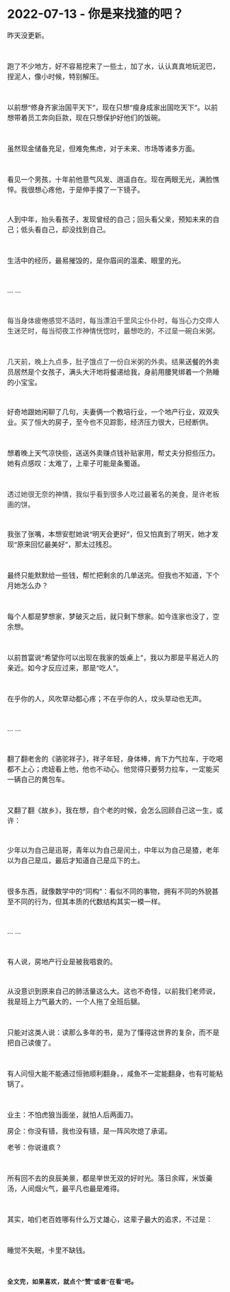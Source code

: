 # 2022-07-13 - 你是来找猹的吧？

<p style="visibility: visible;"><span style="font-size: 16px; visibility: visible;">昨天没更新。</span><br style="visibility: visible;"></p><p style="visibility: visible;"><span style="font-size: 16px; visibility: visible;"><br style="visibility: visible;"></span></p><p style="visibility: visible;"><span style="font-size: 16px; visibility: visible;">跑了不少地方，好不容易挖来了一些土，加了水，认认真真地玩泥巴，捏泥人，像小时候，特别解压。</span></p><p style="visibility: visible;"><span style="font-size: 16px; visibility: visible;"><br style="visibility: visible;"></span></p><p style="visibility: visible;"><span style="font-size: 16px; visibility: visible;">以前想“修身齐家治国平天下”，现在只想“瘦身成家出国吃天下”。以前想带着员工奔向巨款，现在只想保护好他们的饭碗。</span></p><p style="visibility: visible;"><span style="font-size: 16px; visibility: visible;"><br style="visibility: visible;"></span></p><p style="visibility: visible;"><span style="font-size: 16px; visibility: visible;">虽然现金储备充足，但难免焦虑，对于未来、市场等诸多方面。</span></p><p style="visibility: visible;"><span style="font-size: 16px; visibility: visible;"><br style="visibility: visible;"></span></p><p style="visibility: visible;"><span style="font-size: 16px; visibility: visible;">看见一个男孩，十年前他意气风发、逍遥自在。现在两眼无光，满脸憔悴。我很想心疼他，于是伸手摸了一下镜子。</span></p><p style="visibility: visible;"><br style="visibility: visible;"></p><p style="visibility: visible;"><span style="font-size: 16px; visibility: visible;">人到中年，抬头看孩子，发现曾经的自己；回头看父亲，预知未来的自己；低头看自己，却没找到自己。</span></p><p style="visibility: visible;"><span style="font-size: 16px; visibility: visible;"><br style="visibility: visible;"></span></p><p style="visibility: visible;"><span style="font-size: 16px; visibility: visible;">生活中的经历，最易摧毁的，是你眉间的温柔、眼里的光。</span></p><p style="visibility: visible;"><span style="font-size: 16px; visibility: visible;"><br style="visibility: visible;"></span></p><p style="visibility: visible;"><span style="font-size: 16px; visibility: visible;">... ...</span></p><p style="visibility: visible;"><span style="font-size: 16px; visibility: visible;"><br style="visibility: visible;"></span></p><p style="visibility: visible;"><span style="color: rgb(51, 51, 51); font-family: mp-quote, -apple-system-font, BlinkMacSystemFont, &quot;Helvetica Neue&quot;, &quot;PingFang SC&quot;, &quot;Hiragino Sans GB&quot;, &quot;Microsoft YaHei UI&quot;, &quot;Microsoft YaHei&quot;, Arial, sans-serif; font-size: 16px; font-style: normal; font-variant-ligatures: normal; font-variant-caps: normal; font-weight: 400; letter-spacing: normal; orphans: 2; text-align: justify; text-indent: 0px; text-transform: none; widows: 2; word-spacing: 0px; -webkit-text-stroke-width: 0px; text-decoration-thickness: initial; text-decoration-style: initial; text-decoration-color: initial; float: none; display: inline !important; visibility: visible;">每当身体疲倦感觉不适时，每当漂泊千里风尘仆仆时，每当心力交瘁人生迷茫时，每当彻夜工作神情恍惚时，最想吃的，不过是一碗白米粥。</span></p><p style="visibility: visible;"><span style="color: rgb(51, 51, 51); font-family: mp-quote, -apple-system-font, BlinkMacSystemFont, &quot;Helvetica Neue&quot;, &quot;PingFang SC&quot;, &quot;Hiragino Sans GB&quot;, &quot;Microsoft YaHei UI&quot;, &quot;Microsoft YaHei&quot;, Arial, sans-serif; font-size: 16px; font-style: normal; font-variant-ligatures: normal; font-variant-caps: normal; font-weight: 400; letter-spacing: normal; orphans: 2; text-align: justify; text-indent: 0px; text-transform: none; widows: 2; word-spacing: 0px; -webkit-text-stroke-width: 0px; text-decoration-thickness: initial; text-decoration-style: initial; text-decoration-color: initial; float: none; display: inline !important; visibility: visible;"><br style="visibility: visible;"></span></p><p style="visibility: visible;"><span style="font-size: 16px; visibility: visible;"><span style="color: rgb(51, 51, 51); font-family: mp-quote, -apple-system-font, BlinkMacSystemFont, &quot;Helvetica Neue&quot;, &quot;PingFang SC&quot;, &quot;Hiragino Sans GB&quot;, &quot;Microsoft YaHei UI&quot;, &quot;Microsoft YaHei&quot;, Arial, sans-serif; font-style: normal; font-variant-ligatures: normal; font-variant-caps: normal; font-weight: 400; letter-spacing: normal; orphans: 2; text-align: justify; text-indent: 0px; text-transform: none; widows: 2; word-spacing: 0px; -webkit-text-stroke-width: 0px; text-decoration-thickness: initial; text-decoration-style: initial; text-decoration-color: initial; float: none; display: inline !important; visibility: visible;">几天前，晚上九点多，肚子饿点了一份白米粥的外卖。结果</span>送餐的外卖员居然是个女孩子，满头大汗地将餐递给我，身前用腰凳绑着一个熟睡的小宝宝。</span></p><p style="visibility: visible;"><br style="visibility: visible;"></p><p style="visibility: visible;"><span style="font-size: 16px; visibility: visible;">好奇地跟她闲聊了几句，夫妻俩一个教培行业，一个地产行业，双双失业。买了恒大的房子，至今也不见踪影，经济压力很大，已经断供。</span></p><p style="visibility: visible;"><span style="font-size: 16px; visibility: visible;"><br style="visibility: visible;"></span></p><p style="visibility: visible;"><span style="font-size: 16px; visibility: visible;">想着晚上天气凉快些，送送外卖赚点钱补贴家用，帮丈夫分担些压力。她有点感叹：太难了，上辈子可能是条蜀道。</span></p><p style="visibility: visible;"><span style="font-size: 16px; visibility: visible;"><br style="visibility: visible;"></span></p><p style="visibility: visible;"><span style="color: rgb(51, 51, 51); font-family: mp-quote, -apple-system-font, BlinkMacSystemFont, &quot;Helvetica Neue&quot;, &quot;PingFang SC&quot;, &quot;Hiragino Sans GB&quot;, &quot;Microsoft YaHei UI&quot;, &quot;Microsoft YaHei&quot;, Arial, sans-serif; font-size: 16px; font-style: normal; font-variant-ligatures: normal; font-variant-caps: normal; font-weight: 400; letter-spacing: normal; orphans: 2; text-align: justify; text-indent: 0px; text-transform: none; widows: 2; word-spacing: 0px; -webkit-text-stroke-width: 0px; text-decoration-thickness: initial; text-decoration-style: initial; text-decoration-color: initial; float: none; display: inline !important; visibility: visible;">透过她很无奈的神情，我似乎看到很多人吃过最著名的美食，是许老板画的饼。</span></p><p style="visibility: visible;"><br style="visibility: visible;"></p><p style="visibility: visible;"><span style="font-size: 16px; visibility: visible;">我张了张嘴，本想安慰她说“明天会更好”，但又怕真到了明天，她才发现“原来回忆最美好”，那太过残忍。</span></p><p style="visibility: visible;"><span style="font-size: 16px; visibility: visible;"><br style="visibility: visible;"></span></p><p style="visibility: visible;"><span style="font-size: 16px; visibility: visible;">最终只能默默给一些钱，帮忙把剩余的几单送完。但我也不知道，下个月她怎么办？</span></p><p style="visibility: visible;"><span style="font-size: 16px; visibility: visible;"><br style="visibility: visible;"></span></p><p style="visibility: visible;"><span style="font-size: 16px; visibility: visible;">每个人都是梦想家，梦破灭之后，就只剩下想家。如今连家也没了，空余想。</span></p><p style="visibility: visible;"><span style="font-size: 16px; visibility: visible;"><br style="visibility: visible;"></span></p><p><span style="font-size: 16px;">以前首富说“希望你可以出现在我家的饭桌上”，我以为那是平易近人的亲近。如今才反应过来，那是“吃人”。<br></span></p><p><span style="font-size: 16px;"><br></span></p><p><span style="font-size: 16px;">在乎你的人，风吹草动都心疼；不在乎你的人，坟头草动也无声。</span></p><p><span style="font-size: 16px;"><br></span></p><p><span style="font-size: 16px;">... ...</span></p><p><span style="font-size: 16px;"><br></span></p><p><span style="font-size: 16px;">翻了翻老舍的《骆驼祥子》，祥子年轻，身体棒，肯下力气拉车，于吃喝都不上心；虎妞看上他，他也不动心。他觉得只要努力拉车，一定能买一辆自己的黄包车。</span></p><p><span style="font-size: 16px;"><br></span></p><p><span style="font-size: 16px;">又翻了翻《故乡》，我在想，自个老的时候，会怎么回顾自己这一生，或许：</span></p><p><br></p><p><span style="font-size: 16px;">少年以为自己是迅哥，青年以为自己是闰土，中年以为自己是猹，老年以为自己是瓜，最后才知道自己是瓜下的土。</span></p><p><span style="font-size: 16px;"><br></span></p><p><span style="font-size: 16px;">很多东西，就像数学中的“同构”：看似不同的事物，拥有不同的外貌甚至不同的行为，但其本质的代数结构其实一模一样。</span></p><p><span style="font-size: 16px;"><br></span></p><p><span style="font-size: 16px;">... ...</span></p><p><span style="font-size: 16px;"><br></span></p><p><span style="font-size: 16px;">有人说，房地产行业是被我唱衰的。</span></p><p><br></p><p><span style="font-size: 16px;">从没意识到原来自己的肺活量这么大。这也不奇怪，以前我们老师说，我是班上力气最大的，一个人拖了全班后腿。</span></p><p><span style="font-size: 16px;"><br></span></p><p><span style="font-size: 16px;">只能对这类人说：读那么多年的书，是为了懂得这世界的复杂，而不是把自己读傻了。</span></p><p><span style="font-size: 16px;"><br></span></p><p><span style="font-size: 16px;">有人问恒大能不能通过恒驰顺利翻身。，咸鱼不一定能翻身，也有可能粘锅了。</span></p><p><span style="font-size: 16px;"><br></span></p><p><span style="font-size: 16px;">业主：不怕虎狼当面坐，就怕人后两面刀。</span></p><p><span style="font-size: 16px;">房企：你没有错，我也没有错，是一阵风吹熄了承诺。</span></p><p><span style="font-size: 16px;">老爷：你说谁疯？</span></p><p><span style="font-size: 16px;"><br></span></p><p><span style="font-size: 16px;">所有回不去的良辰美景，都是举世无双的好时光。</span><span style="font-size: 16px;">落日余晖，米饭羹汤，人间烟火气，最平凡也最是难得。</span></p><p><span style="font-size: 16px;"><br></span></p><p><span style="font-size: 16px;">其实，咱们老百姓哪有什么万丈雄心，这辈子最大的追求，不过是：</span></p><p><span style="font-size: 16px;"><br></span></p><p><span style="font-size: 16px;">睡觉不失眠，卡里不缺钱。</span></p><p><span style="font-size: 16px;"><br></span></p><p style="margin: 0px;padding: 0px;outline: 0px;max-width: 100%;min-height: 1em;box-sizing: border-box !important;overflow-wrap: break-word !important;"><span style="margin: 0px;padding: 0px;outline: 0px;max-width: 100%;box-sizing: border-box !important;overflow-wrap: break-word !important;font-size: 16px;"><span style="margin: 0px;padding: 0px;outline: 0px;max-width: 100%;box-sizing: border-box !important;overflow-wrap: break-word !important;color: rgb(34, 34, 34);font-family: system-ui, -apple-system, BlinkMacSystemFont, &quot;Helvetica Neue&quot;, &quot;PingFang SC&quot;, &quot;Hiragino Sans GB&quot;, &quot;Microsoft YaHei UI&quot;, &quot;Microsoft YaHei&quot;, Arial, sans-serif;font-style: normal;font-variant-ligatures: normal;font-variant-caps: normal;font-weight: 400;letter-spacing: 0.544px;orphans: 2;text-align: justify;text-indent: 0px;text-transform: none;widows: 2;word-spacing: 0px;-webkit-text-stroke-width: 0px;text-decoration-thickness: initial;text-decoration-style: initial;text-decoration-color: initial;background-color: rgb(255, 255, 255);font-size: 14px;"><strong style="margin: 0px;padding: 0px;outline: 0px;max-width: 100%;box-sizing: border-box !important;overflow-wrap: break-word !important;">全文完，如果喜欢，就点个“赞”或者“在看”吧</strong></span><strong style="margin: 0px;padding: 0px;outline: 0px;max-width: 100%;box-sizing: border-box !important;overflow-wrap: break-word !important;color: rgb(34, 34, 34);font-family: system-ui, -apple-system, BlinkMacSystemFont, &quot;Helvetica Neue&quot;, &quot;PingFang SC&quot;, &quot;Hiragino Sans GB&quot;, &quot;Microsoft YaHei UI&quot;, &quot;Microsoft YaHei&quot;, Arial, sans-serif;font-size: 16px;font-style: normal;font-variant-ligatures: normal;font-variant-caps: normal;letter-spacing: 0.544px;orphans: 2;text-align: justify;text-indent: 0px;text-transform: none;white-space: normal;widows: 2;word-spacing: 0px;-webkit-text-stroke-width: 0px;text-decoration-thickness: initial;text-decoration-style: initial;text-decoration-color: initial;background-color: rgb(255, 255, 255);"><span style="margin: 0px;padding: 0px;outline: 0px;max-width: 100%;box-sizing: border-box !important;overflow-wrap: break-word !important;">。</span></strong></span></p>
